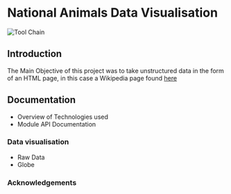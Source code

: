 # National Animals Data Visualisation

![Tool Chain](https://github.com/harps116/national-animals/img/info_national_animals.png)

## Introduction

The Main Objective of this project was to take unstructured data in the form of an HTML page, in this case a Wikipedia page found [here](https://en.wikipedia.org/wiki/List_of_national_animals)

## Documentation

* Overview of Technologies used
* Module API Documentation

### Data visualisation

* Raw Data
* Globe

### Acknowledgements
